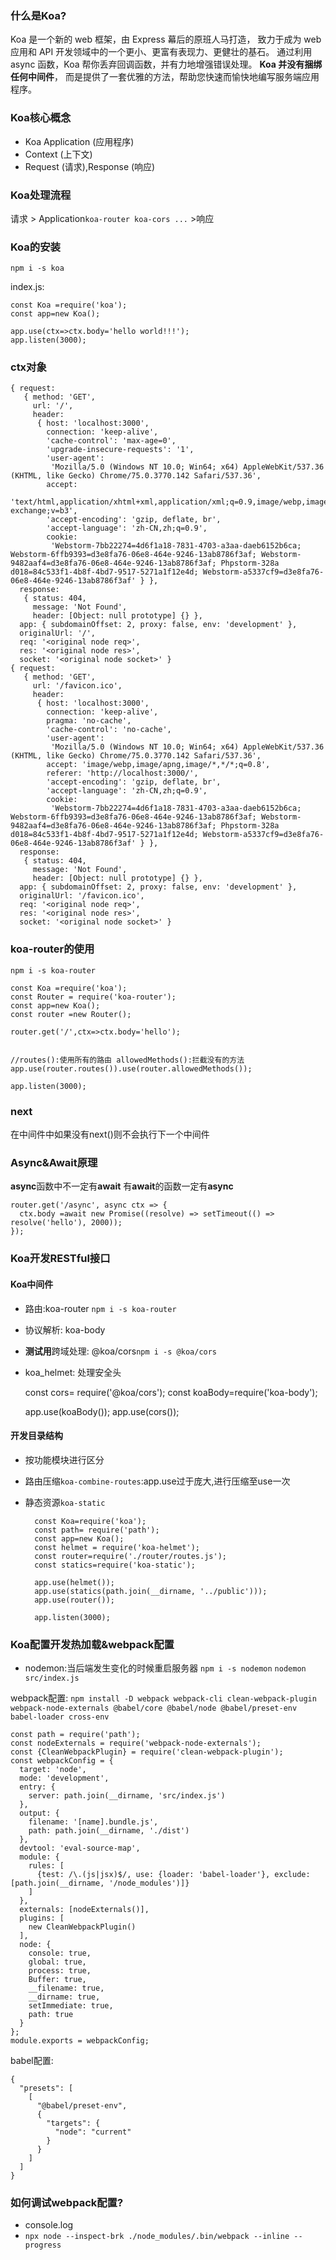 ### 什么是Koa?
Koa 是一个新的 web 框架，由 Express 幕后的原班人马打造， 致力于成为 web 应用和 API 开发领域中的一个更小、更富有表现力、更健壮的基石。 通过利用 async 函数，Koa 帮你丢弃回调函数，并有力地增强错误处理。 **Koa 并没有捆绑任何中间件**， 而是提供了一套优雅的方法，帮助您快速而愉快地编写服务端应用程序。

### Koa核心概念
 + Koa Application (应用程序)
 + Context (上下文)
 + Request (请求),Response (响应)
 
### Koa处理流程
 请求 > Application`koa-router koa-cors ...` >响应
 
### Koa的安装
`npm i -s koa`

index.js:
       
    const Koa =require('koa');
    const app=new Koa();
   
    app.use(ctx=>ctx.body='hello world!!!');
    app.listen(3000);

### ctx对象
    
    { request:
       { method: 'GET',
         url: '/',
         header:
          { host: 'localhost:3000',
            connection: 'keep-alive',
            'cache-control': 'max-age=0',
            'upgrade-insecure-requests': '1',
            'user-agent':
             'Mozilla/5.0 (Windows NT 10.0; Win64; x64) AppleWebKit/537.36 (KHTML, like Gecko) Chrome/75.0.3770.142 Safari/537.36',
            accept:
             'text/html,application/xhtml+xml,application/xml;q=0.9,image/webp,image/apng,*/*;q=0.8,application/signed-exchange;v=b3',
            'accept-encoding': 'gzip, deflate, br',
            'accept-language': 'zh-CN,zh;q=0.9',
            cookie:
             'Webstorm-7bb22274=4d6f1a18-7831-4703-a3aa-daeb6152b6ca; Webstorm-6ffb9393=d3e8fa76-06e8-464e-9246-13ab8786f3af; Webstorm-9482aaf4=d3e8fa76-06e8-464e-9246-13ab8786f3af; Phpstorm-328a
    d018=84c533f1-4b8f-4bd7-9517-5271a1f12e4d; Webstorm-a5337cf9=d3e8fa76-06e8-464e-9246-13ab8786f3af' } },
      response:
       { status: 404,
         message: 'Not Found',
         header: [Object: null prototype] {} },
      app: { subdomainOffset: 2, proxy: false, env: 'development' },
      originalUrl: '/',
      req: '<original node req>',
      res: '<original node res>',
      socket: '<original node socket>' }
    { request:
       { method: 'GET',
         url: '/favicon.ico',
         header:
          { host: 'localhost:3000',
            connection: 'keep-alive',
            pragma: 'no-cache',
            'cache-control': 'no-cache',
            'user-agent':
             'Mozilla/5.0 (Windows NT 10.0; Win64; x64) AppleWebKit/537.36 (KHTML, like Gecko) Chrome/75.0.3770.142 Safari/537.36',
            accept: 'image/webp,image/apng,image/*,*/*;q=0.8',
            referer: 'http://localhost:3000/',
            'accept-encoding': 'gzip, deflate, br',
            'accept-language': 'zh-CN,zh;q=0.9',
            cookie:
             'Webstorm-7bb22274=4d6f1a18-7831-4703-a3aa-daeb6152b6ca; Webstorm-6ffb9393=d3e8fa76-06e8-464e-9246-13ab8786f3af; Webstorm-9482aaf4=d3e8fa76-06e8-464e-9246-13ab8786f3af; Phpstorm-328a
    d018=84c533f1-4b8f-4bd7-9517-5271a1f12e4d; Webstorm-a5337cf9=d3e8fa76-06e8-464e-9246-13ab8786f3af' } },
      response:
       { status: 404,
         message: 'Not Found',
         header: [Object: null prototype] {} },
      app: { subdomainOffset: 2, proxy: false, env: 'development' },
      originalUrl: '/favicon.ico',
      req: '<original node req>',
      res: '<original node res>',
      socket: '<original node socket>' }

### koa-router的使用
`npm i -s koa-router`
    
    const Koa =require('koa');
    const Router = require('koa-router');
    const app=new Koa();
    const router =new Router();
    
    router.get('/',ctx=>ctx.body='hello');
    
    
    //routes():使用所有的路由 allowedMethods():拦截没有的方法
    app.use(router.routes()).use(router.allowedMethods());
    
    app.listen(3000);


### next
在中间件中如果没有next()则不会执行下一个中间件

### Async&Await原理
**async**函数中不一定有**await**
有**await**的函数一定有**async**

    router.get('/async', async ctx => {
      ctx.body =await new Promise((resolve) => setTimeout(() => resolve('hello'), 2000));
    });

### Koa开发RESTful接口
#### Koa中间件
 + 路由:koa-router `npm i -s koa-router`
 + 协议解析: koa-body
 + **测试用**跨域处理: @koa/cors`npm i -s @koa/cors`
 + koa_helmet: 处理安全头
    
    
    const cors= require('@koa/cors');
    const koaBody=require('koa-body');
    
    app.use(koaBody());
    app.use(cors());


#### 开发目录结构
+ 按功能模块进行区分
+ 路由压缩`koa-combine-routes`:app.use过于庞大,进行压缩至use一次
+ 静态资源`koa-static`

        const Koa=require('koa');
        const path= require('path');
        const app=new Koa();
        const helmet = require('koa-helmet');
        const router=require('./router/routes.js');
        const statics=require('koa-static');
        
        app.use(helmet());
        app.use(statics(path.join(__dirname, '../public')));
        app.use(router());
        
        app.listen(3000);

        

### Koa配置开发热加载&webpack配置
+ nodemon:当后端发生变化的时候重启服务器 `npm i -s nodemon` `nodemon src/index.js`

webpack配置:
    `npm install -D webpack webpack-cli clean-webpack-plugin webpack-node-externals @babel/core @babel/node @babel/preset-env babel-loader cross-env`
    
    const path = require('path');
    const nodeExternals = require('webpack-node-externals');
    const {CleanWebpackPlugin} = require('clean-webpack-plugin');
    const webpackConfig = {
      target: 'node',
      mode: 'development',
      entry: {
        server: path.join(__dirname, 'src/index.js')
      },
      output: {
        filename: '[name].bundle.js',
        path: path.join(__dirname, './dist')
      },
      devtool: 'eval-source-map',
      module: {
        rules: [
          {test: /\.(js|jsx)$/, use: {loader: 'babel-loader'}, exclude: [path.join(__dirname, '/node_modules')]}
        ]
      },
      externals: [nodeExternals()],
      plugins: [
        new CleanWebpackPlugin()
      ],
      node: {
        console: true,
        global: true,
        process: true,
        Buffer: true,
        __filename: true,
        __dirname: true,
        setImmediate: true,
        path: true
      }
    };
    module.exports = webpackConfig;

babel配置:
    
    {
      "presets": [
        [
          "@babel/preset-env",
          {
            "targets": {
              "node": "current"
            }
          }
        ]
      ]
    }



### 如何调试webpack配置?
+ console.log
+ `npx node --inspect-brk ./node_modules/.bin/webpack --inline --progress`

